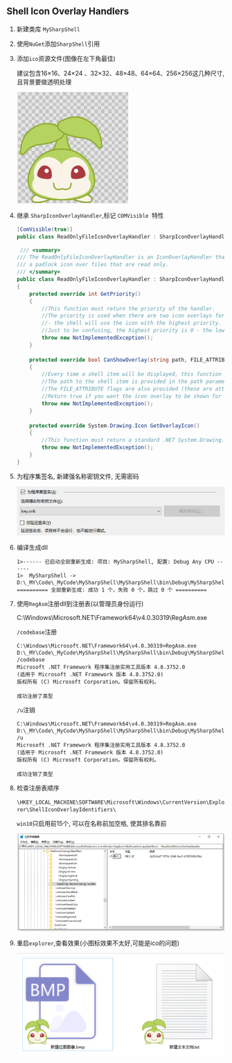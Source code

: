 ## Shell Icon Overlay Handlers

1. 新建类库 `MySharpShell`

2. 使用`NuGet`添加`SharpShell`引用

3. 添加`ico`资源文件(图像在左下角最佳)

   建议包含16×16、24×24 、32×32、48×48、64×64、256×256这几种尺寸,且背景要做透明处理

   ![Image text](https://github.com/yuankyi/MySharpShell/blob/main/MySharpShell/img/image-shellicon-3.png)

4. 继承 `SharpIconOverlayHandler`,标记 `COMVisible `特性

   ```csharp
   [ComVisible(true)]
   public class ReadOnlyFileIconOverlayHandler : SharpIconOverlayHandler
   ```

   ```csharp
    /// <summary>
   /// The ReadOnlyFileIconOverlayHandler is an IconOverlayHandler that shows
   /// a padlock icon over files that are read only.
   /// </summary>
   public class ReadOnlyFileIconOverlayHandler : SharpIconOverlayHandler
   {
       protected override int GetPriority()
       {
           //This function must return the priority of the handler. 
           //The priority is used when there are two icon overlays for a single file 
           //- the shell will use the icon with the highest priority. 
           //Just to be confusing, the highest priority is 0 - the lowest priority is 100.
           throw new NotImplementedException();
       }
    
       protected override bool CanShowOverlay(string path, FILE_ATTRIBUTE attributes)
       {
           //Every time a shell item will be displayed, this function will be called. 
           //The path to the shell item is provided in the path parameter. 
           //The FILE_ATTRIBUTE flags are also provided (these are attributes like FILE_ATTRIBUTE_DIRECTORY). 
           //Return true if you want the icon overlay to be shown for the specified file.
           throw new NotImplementedException();
       }
    
       protected override System.Drawing.Icon GetOverlayIcon()
       {
           //This function must return a standard .NET System.Drawing.Icon object that is the overlay icon to use.
           throw new NotImplementedException();
       }
   }
   ```

5. 为程序集签名, 新建强名称密钥文件, 无需密码

   ![Image text](https://github.com/yuankyi/MySharpShell/blob/main/MySharpShell/img/image-shellicon-5.png)

6. 编译生成dll

   ```
   1>------ 已启动全部重新生成: 项目: MySharpShell, 配置: Debug Any CPU ------
   1>  MySharpShell -> D:\_MY\Code\_MyCode\MySharpShell\MySharpShell\bin\Debug\MySharpShell.dll
   ========== 全部重新生成: 成功 1 个，失败 0 个，跳过 0 个 ==========
   ```

7. 使用`RegAsm`注册dll到注册表(以管理员身份运行)

   C:\Windows\Microsoft.NET\Framework64\v4.0.30319\RegAsm.exe

   `/codebase`注册

   ```
   C:\Windows\Microsoft.NET\Framework64\v4.0.30319>RegAsm.exe D:\_MY\Code\_MyCode\MySharpShell\MySharpShell\bin\Debug\MySharpShell.dll /codebase
   Microsoft .NET Framework 程序集注册实用工具版本 4.8.3752.0
   (适用于 Microsoft .NET Framework 版本 4.8.3752.0)
   版权所有 (C) Microsoft Corporation。保留所有权利。
   
   成功注册了类型
   ```

   `/u`注销

   ```
   C:\Windows\Microsoft.NET\Framework64\v4.0.30319>RegAsm.exe D:\_MY\Code\_MyCode\MySharpShell\MySharpShell\bin\Debug\MySharpShell.dll /u
   Microsoft .NET Framework 程序集注册实用工具版本 4.8.3752.0
   (适用于 Microsoft .NET Framework 版本 4.8.3752.0)
   版权所有 (C) Microsoft Corporation。保留所有权利。
   
   成功注销了类型
   ```

8. 检查注册表顺序

   `\HKEY_LOCAL_MACHINE\SOFTWARE\Microsoft\Windows\CurrentVersion\Explorer\ShellIconOverlayIdentifiers\ `

   `win10`只启用前15个, 可以在名称前加空格, 使其排名靠前

   ![Image text](https://github.com/yuankyi/MySharpShell/blob/main/MySharpShell/img/image-shellicon-8.png)

9. 重启`explorer`,查看效果(小图标效果不太好,可能是ico的问题)

   ![Image text](https://github.com/yuankyi/MySharpShell/blob/main/MySharpShell/img/image-shellicon-9.png)

